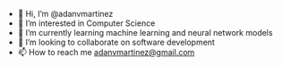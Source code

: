 - 👋 Hi, I’m @adanvmartinez
- 👀 I’m interested in Computer Science
- 🌱 I’m currently learning machine learning and neural network models
- 💞️ I’m looking to collaborate on software development
- 📫 How to reach me adanvmartinez@gmail.com

<!---
adanvmartinez/adanvmartinez is a ✨ special ✨ repository because its `README.md` (this file) appears on your GitHub profile.
You can click the Preview link to take a look at your changes.
--->
